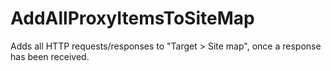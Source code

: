 # AddAllProxyItemsToSiteMap
Adds all HTTP requests/responses to "Target > Site map", once a response has been received.
